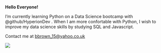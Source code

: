 **Hello Everyone!**

I’m currently learning Python on a Data Science bootcamp with @github/HyperionDev . When I am more confortable with Python, I wish to improve my data science skills by studying SQL and Javascript.

Contact me at bbrown_15@yahoo.co.uk

![](https://upload.wikimedia.org/wikipedia/commons/1/1a/Original_PacMan.svg)

